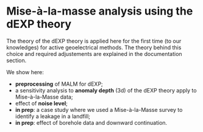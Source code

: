 Mise-à-la-masse analysis using the dEXP theory
==============================================

The theory of the dEXP theory is applied here for the first time (to our knowledges) for active geoelectrical methods. The theory behind this choice and required adjustements are explained in the documentation section.

We show here: 

* **preprocessing** of MALM for dEXP;
* a sensitivity analysis to **anomaly depth** (3d) of the dEXP theory apply to Mise-à-la-Masse data;
* effect of **noise level**;
* **in prep**: a case study where we used a Mise-à-la-Masse survey to identify a leakage in a landfill;
* **in prep**: effect of borehole data and downward continuation.

    
